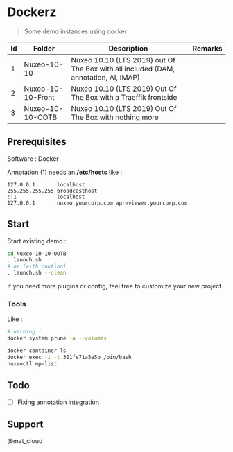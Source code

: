 # Dockerz

> Some demo instances using docker

| Id | Folder | Description | Remarks |
| ------ | ------ | ----------- | ----------- |
| 1 | Nuxeo-10-10 | Nuxeo 10.10 (LTS 2019) out Of The Box with all included (DAM, annotation, AI, IMAP)  |  |
| 2 | Nuxeo-10-10-Front | Nuxeo 10.10 (LTS 2019) Out Of The Box with a Traeffik frontside  |  |
| 3 | Nuxeo-10-10-OOTB | Nuxeo 10.10 (LTS 2019) Out Of The Box with nothing more  |  |


## Prerequisites

Software : Docker

Annotation (1) needs an **/etc/hosts** like :

```.env
127.0.0.1       localhost
255.255.255.255 broadcasthost
::1             localhost
127.0.0.1       nuxeo.yourcorp.com apreviewer.yourcorp.com
```


## Start

Start existing demo :

```bash
cd Nuxeo-10-10-OOTB 
. launch.sh 
# or (with caution)
. launch.sh --clean
```

If you need more plugins or config, feel free to customize your new project.


### Tools

Like : 
```bash
# warning !
docker system prune -a --volumes

docker container ls
docker exec -i -t 301fe71a5e5b /bin/bash
nuxeoctl mp-list 
```

## Todo

- [ ] Fixing annotation integration


## Support

@mat_cloud
